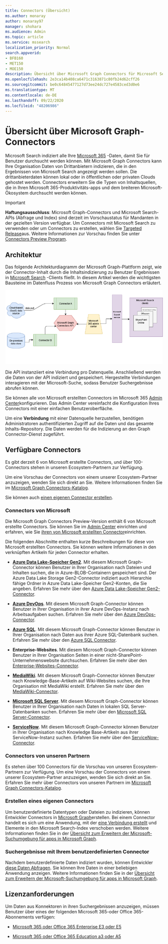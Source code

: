 ```yaml
---
title: Connectors (Übersicht)
ms.author: monaray
author: monaray97
manager: shohara
ms.audience: Admin
ms.topic: article
ms.service: mssearch
localization_priority: Normal
search.appverid:
- BFB160
- MET150
- MOE150
description: Übersicht über Microsoft Graph Connectors für Microsoft Search
ms.openlocfilehash: 2e3ca14b408ca6471c3163871c80fb24d62cff26
ms.sourcegitcommit: be0c64845477127d73ee24dc727e4583ced3d0e6
ms.translationtype: MT
ms.contentlocale: de-DE
ms.lasthandoff: 09/22/2020
ms.locfileid: "48206986"
---
```

# <a name="overview-of-microsoft-graph-connectors"></a>Übersicht über Microsoft Graph-Connectors

Microsoft Search indiziert alle Ihre [Microsoft 365](https://www.microsoft.com/microsoft-365) -Daten, damit Sie für Benutzer durchsucht werden können. Mit Microsoft Graph Connectors kann Ihre Organisation Daten von Drittanbietern indizieren, die in den Ergebnissen von Microsoft Search angezeigt werden sollen. Die drittanbieterdaten können lokal oder in öffentlichen oder privaten Clouds gehostet werden. Connectors erweitern Sie die Typen von Inhaltsquellen, die in Ihren Microsoft 365-Produktivitäts-apps und dem breiteren Microsoft-Ökosystem durchsucht werden können.

> [!IMPORTANT]
> **Haftungsausschluss**: Microsoft Graph-Connectors und Microsoft Search-APIs (Abfrage und Index) sind derzeit im Vorschaustatus für Mandanten in der gezielten Version verfügbar. Um Connectors mit Microsoft Search zu verwenden oder um Connectors zu erstellen, wählen Sie [Targeted Release](https://docs.microsoft.com/office365/admin/manage/release-options-in-office-365?view=o365-worldwide)aus. Weitere Informationen zur Vorschau finden Sie unter [Connectors Preview Program](connectors-preview.md).

## <a name="architecture"></a>Architektur

Das folgende Architekturdiagramm der Microsoft Graph-Plattform zeigt, wie der Connector-Inhalt durch die Inhaltsindizierung zu Benutzer Ergebnissen in [Microsoft Search](https://docs.microsoft.com/microsoftsearch/overview-microsoft-search) -Clients fließt. In diesem Artikel werden die wichtigsten Bausteine im Datenfluss Prozess von Microsoft Graph Connectors erläutert.

![Diagramm: lokale und Cloud-basierte Daten werden von Konnektoren abgerufen und von der Microsoft-Such-API indiziert, und der Microsoft Search-Dienst sendet die Ergebnisse an die Benutzer.](media/highlevel-connectors_FINAL.png)

Die API instanziiert eine Verbindung pro Datenquelle. Anschließend werden die Daten von der API indiziert und gespeichert. Hergestellte Verbindungen interagieren mit der Microsoft-Suche, sodass Benutzer Suchergebnisse abrufen können.

Sie können alle von Microsoft erstellten Connectors im Microsoft 365 [Admin Center](https://admin.microsoft.com)konfigurieren. Das Admin Center vereinfacht die Konfiguration Ihres Connectors mit einer einfachen Benutzeroberfläche.

Um eine **Verbindung** mit einer Datenquelle herzustellen, benötigen Administratoren authentifizierten Zugriff auf die Daten und das gesamte Inhalts-Repository. Die Daten werden für die Indizierung an den Graph Connector-Dienst zugeführt.

## <a name="available-connectors"></a>Verfügbare Connectors

Es gibt derzeit 6 von Microsoft erstellte Connectors, und über 100-Connectors stehen in unseren Ecosystem-Partnern zur Verfügung.

Um eine Vorschau der Connectors von einem unserer Ecosystem-Partner anzuzeigen, wenden Sie sich direkt an Sie. Weitere Informationen finden Sie im [Microsoft Graph Connectors-Katalog](connectors-gallery.md).

Sie können auch [einen eigenen Connector erstellen](https://docs.microsoft.com/graph/search-concept-overview).

### <a name="connectors-by-microsoft"></a>Connectors von Microsoft

Die Microsoft Graph Connectors Preview-Version enthält 6 von Microsoft erstellte Connectors. Sie können Sie im [Admin Center](https://admin.microsoft.com) einrichten und erfahren, wie Sie [ihren von Microsoft erstellten Connector](configure-connector.md)einrichten.

Die folgenden Abschnitte enthalten kurze Beschreibungen für diese von Microsoft erstellten Connectors. Sie können weitere Informationen in den verknüpften Artikeln für jeden Connector erhalten.

- **[Azure Data Lake-Speicher Gen2](https://docs.microsoft.com/azure/storage/blobs/data-lake-storage-introduction)**. Mit diesem Microsoft Graph-Connector können Benutzer in Ihrer Organisation nach Dateien und Inhalten suchen, die in Azure-BLOB-Containern gespeichert sind. Der Azure Data Lake Storage Gen2-Connector indiziert auch Hierarchie fähige Ordner in Azure Data Lake-Speicher Gen2-Konten, die Sie angeben.
Erfahren Sie mehr über den [Azure Data Lake-Speicher Gen2-Connector](azure-data-lake-connector.md).

- **[Azure DevOps](https://azure.microsoft.com/services/devops)**. Mit diesem Microsoft Graph-Connector können Benutzer in Ihrer Organisation in ihrer Azure DevOps-Instanz nach Arbeitsaufgaben suchen.
Erfahren Sie mehr über den [Azure DevOps-Connector](azure-devops-connector.md).

- **[Azure SQL](https://azure.microsoft.com/services/sql-database)**. Mit diesem Microsoft Graph-Connector können Benutzer in Ihrer Organisation nach Daten aus ihrer Azure SQL-Datenbank suchen.
Erfahren Sie mehr über den [Azure SQL Connector](MSSQL-connector.md).

- **Enterprise-Websites**. Mit diesem Microsoft Graph-Connector können Benutzer in Ihrer Organisation Seiten in einer nicht-SharePoint-Unternehmenswebsite durchsuchen.
Erfahren Sie mehr über den [Enterprise-Websites-Connector](enterprise-web-connector.md).

- **[MediaWiki](https://www.mediawiki.org/wiki/MediaWiki)**. Mit diesem Microsoft Graph-Connector können Benutzer nach Knowledge-Base-Artikeln auf Wiki-Websites suchen, die Ihre Organisation mit MediaWiki erstellt.
Erfahren Sie mehr über den [MediaWiki-Connector](mediawiki-connector.md).

- **[Microsoft SQL Server](https://www.microsoft.com/sql-server/sql-server-2017)**. Mit diesem Microsoft Graph-Connector können Benutzer in Ihrer Organisation nach Daten in lokalen SQL Server-Datenbanken suchen.
Erfahren Sie mehr über den [Microsoft SQL Server-Connector](MSSQL-connector.md).

- **[ServiceNow](https://www.servicenow.com)**. Mit diesem Microsoft Graph-Connector können Benutzer in Ihrer Organisation nach Knowledge Base-Artikeln aus ihrer ServiceNow-Instanz suchen.
Erfahren Sie mehr über den [ServiceNow-Connector](servicenow-connector.md).

### <a name="connectors-from-our-partners"></a>Connectors von unseren Partnern

Es stehen über 100 Connectors für die Vorschau von unseren Ecosystem-Partnern zur Verfügung. Um eine Vorschau der Connectors von einem unserer Ecosystem-Partner anzuzeigen, wenden Sie sich direkt an Sie.
Erfahren Sie mehr über Connectors von unseren Partnern im [Microsoft Graph Connectors-Katalog](connectors-gallery.md).

### <a name="build-your-own-connector"></a>Erstellen eines eigenen Connectors

Um benutzerdefinierte Datentypen oder Dateien zu indizieren, können Entwickler Connectors in [Microsoft Graph](https://developer.microsoft.com/graph/)erstellen. Bei einem Connector handelt es sich um eine Anwendung, mit der [eine Verbindung erstellt](https://docs.microsoft.com/graph/search-index-manage-connections) und Elemente in den Microsoft Search-Index verschoben werden. Weitere Informationen finden Sie in der [Übersicht zum Erweitern der Microsoft-Suchumgebung für apps in Microsoft Graph](https://docs.microsoft.com/graph/search-concept-overview).

### <a name="search-results-with-your-custom-built-connector"></a>Suchergebnisse mit Ihrem benutzerdefinierten Connector

Nachdem benutzerdefinierte Daten indiziert wurden, können Entwickler [diese Daten Abfragen](https://docs.microsoft.com/graph/search-concept-custom-types). Sie können Ihre Daten in einer beliebigen Anwendung anzeigen. Weitere Informationen finden Sie in der [Übersicht zum Erweitern der Microsoft-Suchumgebung für apps in Microsoft Graph](https://docs.microsoft.com/graph/search-concept-overview).

## <a name="license-requirements"></a>Lizenzanforderungen

Um Daten aus Konnektoren in ihren Suchergebnissen anzuzeigen, müssen Benutzer über eines der folgenden Microsoft 365-oder Office 365-Abonnements verfügen:

- [Microsoft 365 oder Office 365 Enterprise E3 oder E5](https://www.microsoft.com/microsoft-365/compare-all-microsoft-365-plans)

- [Microsoft 365 oder Office 365 Education a3 oder A5](https://www.microsoft.com/microsoft-365/academic/compare-office-365-education-plans?activetab=tab:primaryr1)
